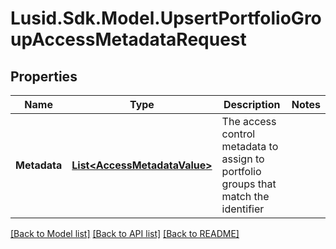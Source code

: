 # Lusid.Sdk.Model.UpsertPortfolioGroupAccessMetadataRequest
## Properties

Name | Type | Description | Notes
------------ | ------------- | ------------- | -------------
**Metadata** | [**List&lt;AccessMetadataValue&gt;**](AccessMetadataValue.md) | The access control metadata to assign to portfolio groups that match the identifier | 

[[Back to Model list]](../README.md#documentation-for-models) [[Back to API list]](../README.md#documentation-for-api-endpoints) [[Back to README]](../README.md)

